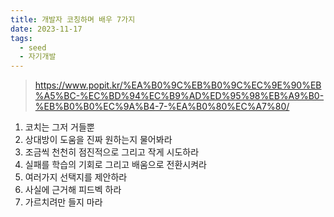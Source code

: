 ```yaml
---
title: 개발자 코칭하며 배우 7가지
date: 2023-11-17
tags:
  - seed
  - 자기개발
---
```

> https://www.popit.kr/%EA%B0%9C%EB%B0%9C%EC%9E%90%EB%A5%BC-%EC%BD%94%EC%B9%AD%ED%95%98%EB%A9%B0-%EB%B0%B0%EC%9A%B4-7-%EA%B0%80%EC%A7%80/

1. 코치는 그저 거들뿐
2. 상대방이 도움을 진짜 원하는지 물어봐라
3. 조금씩 천천히 점진적으로 그리고 작게 시도하라
4. 실패를 학습의 기회로 그리고 배움으로 전환시켜라
5. 여러가지 선택지를 제안하라
6. 사실에 근거해 피드벡 하라
7. 가르치려만 들지 마라
